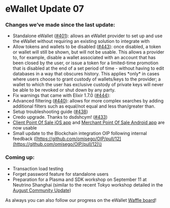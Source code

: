 # eWallet Update 07

### Changes we’ve made since the last update:

* Standalone eWallet \([\#401](https://github.com/omisego/ewallet/pull/401)\): allows an eWallet provider to set up and use the eWallet without requiring an existing solution to integrate with
* Allow tokens and wallets to be disabled \([\#443](https://github.com/omisego/ewallet/pull/443)\): once disabled, a token or wallet will still be shown, but will not be usable. This allows a provider to, for example, disable a wallet associated with an account that has been closed by the user, or issue a token for a limited-time promotion that is disabled at the end of a set period of time - without having to edit databases in a way that obscures history. This applies \*only\* in cases where users choose to grant custody of wallets/keys to the provider; a wallet to which the user has exclusive custody of private keys will never be able to be revoked or shut down by any party.
* Fix warnings that came with Elixir 1.7.0 \([\#444](https://github.com/omisego/ewallet/pull/444)\):
* Advanced filtering \([\#440](https://github.com/omisego/ewallet/pull/440)\): allows for more complex searches by adding additional filters such as equal/not equal and less than/greater than.
* Setup troubleshooting guide \([\#438](https://github.com/omisego/ewallet/pull/438)\)
* Credo upgrade. Thanks to dsdshcym! \([\#433](https://github.com/omisego/ewallet/pull/433)\)
* [Client Point Of Sale iOS app](https://github.com/omisego/pos-client-ios) and [Merchant Point Of Sale Android app](https://github.com/omisego/pos-merchant-android) are now usable
* Small update to the Blockchain integration OIP following internal feedback \([https://github.com/omisego/OIP/pull/12](https://github.com/omisego/OIP/pull/12)\)

### Coming up:

* Transaction load testing
* Forget password feature for standalone users
* Preparation for a Plasma and SDK workshop on September 11 at Neutrino Shanghai \(similar to the recent Tokyo workshop detailed in the [August Community Update](https://blog.omisego.network/community-update-august-2018-ec26b209a66b)\)

As always you can also follow our progress on the eWallet [Waffle board](https://waffle.io/omisego/ewallet)!
